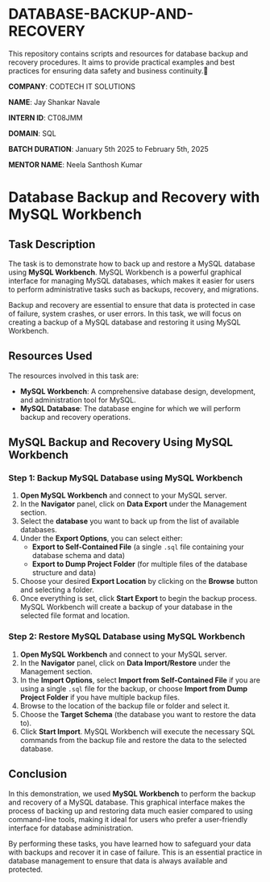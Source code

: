 # DATABASE-BACKUP-AND-RECOVERY
This repository contains scripts and resources for database backup and recovery procedures.  It aims to provide practical examples and best practices for ensuring data safety and business continuity.🚀

**COMPANY**: CODTECH IT SOLUTIONS

**NAME**: Jay Shankar Navale

**INTERN ID**: CT08JMM

**DOMAIN**: SQL

**BATCH DURATION**: January 5th 2025 to February 5th, 2025

**MENTOR NAME**: Neela Santhosh Kumar

# Database Backup and Recovery with MySQL Workbench

## Task Description

The task is to demonstrate how to back up and restore a MySQL database using **MySQL Workbench**. MySQL Workbench is a powerful graphical interface for managing MySQL databases, which makes it easier for users to perform administrative tasks such as backups, recovery, and migrations.

Backup and recovery are essential to ensure that data is protected in case of failure, system crashes, or user errors. In this task, we will focus on creating a backup of a MySQL database and restoring it using MySQL Workbench.

## Resources Used

The resources involved in this task are:

- **MySQL Workbench**: A comprehensive database design, development, and administration tool for MySQL.
- **MySQL Database**: The database engine for which we will perform backup and recovery operations.


## MySQL Backup and Recovery Using MySQL Workbench

### Step 1: Backup MySQL Database using MySQL Workbench

1. **Open MySQL Workbench** and connect to your MySQL server.
2. In the **Navigator** panel, click on **Data Export** under the Management section.
3. Select the **database** you want to back up from the list of available databases.
4. Under the **Export Options**, you can select either:
   - **Export to Self-Contained File** (a single `.sql` file containing your database schema and data)
   - **Export to Dump Project Folder** (for multiple files of the database structure and data)
5. Choose your desired **Export Location** by clicking on the **Browse** button and selecting a folder.
6. Once everything is set, click **Start Export** to begin the backup process. MySQL Workbench will create a backup of your database in the selected file format and location.

### Step 2: Restore MySQL Database using MySQL Workbench

1. **Open MySQL Workbench** and connect to your MySQL server.
2. In the **Navigator** panel, click on **Data Import/Restore** under the Management section.
3. In the **Import Options**, select **Import from Self-Contained File** if you are using a single `.sql` file for the backup, or choose **Import from Dump Project Folder** if you have multiple backup files.
4. Browse to the location of the backup file or folder and select it.
5. Choose the **Target Schema** (the database you want to restore the data to).
6. Click **Start Import**. MySQL Workbench will execute the necessary SQL commands from the backup file and restore the data to the selected database.


## Conclusion

In this demonstration, we used **MySQL Workbench** to perform the backup and recovery of a MySQL database. This graphical interface makes the process of backing up and restoring data much easier compared to using command-line tools, making it ideal for users who prefer a user-friendly interface for database administration.

By performing these tasks, you have learned how to safeguard your data with backups and recover it in case of failure. This is an essential practice in database management to ensure that data is always available and protected.
